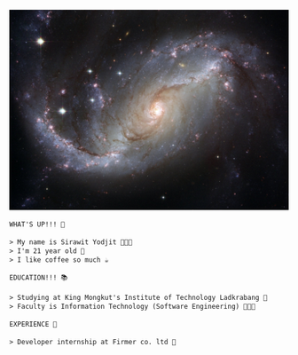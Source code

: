 <a href="https://www.youtube.com/watch?v=byNrc_exIl8" target="_blank">![SPIRAL GALAXY](assets/images/space.jpg "I LIKE THIS PICTURE SO MUCH! 🌀")</a>

```
WHAT'S UP!!! 👋 

> My name is Sirawit Yodjit 👨🏼‍🚀
> I'm 21 year old 🏴󠁲󠁯󠁡󠁧󠁿
> I like coffee so much ☕

EDUCATION!!! 📚

> Studying at King Mongkut's Institute of Technology Ladkrabang 🏫
> Faculty is Information Technology (Software Engineering) 👨🏼‍💻

EXPERIENCE 🔭

> Developer internship at Firmer co. ltd 🏢
```




<!--
**blackjokerrr/blackjokerrr** is a ✨ _special_ ✨ repository because its `README.md` (this file) appears on your GitHub profile.

Here are some ideas to get you started:

- 🔭 I’m currently working on ...
- 🌱 I’m currently learning ...
- 👯 I’m looking to collaborate on ...
- 🤔 I’m looking for help with ...
- 💬 Ask me about ...
- 📫 How to reach me: ...
- 😄 Pronouns: ...
- ⚡ Fun fact: ...
-->
